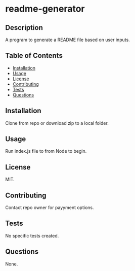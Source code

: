 
  # readme-generator

  ## Description
  A program to generate a README file based on user inputs.
  
  ## Table of Contents
  - [Installation](#installation)
  - [Usage](#usage)
  - [License](#license)
  - [Contributing](#contributing)
  - [Tests](#tests)
  - [Questions](#questions)
  
  ## Installation
  Clone from repo or download zip to a local folder.
  
  ## Usage
  Run index.js file to from Node to begin.
  
  ## License
  MIT.
  
  ## Contributing
  Contact repo owner for payyment options.
  
  ## Tests
  No specific tests created.
  
  ## Questions
  None.
